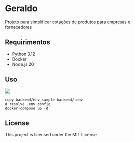 # Geraldo

Projeto para simplificar cotações de produtos para empresas e fornecedores

## Requirimentos

- Python 3.12
- Docker
- Node.js 20

## Uso

<img src="./docs/demo.gif">

```shell
copy backend/env_sample backend/.env
# resolve .env config
docker-compose up -d
```

## License

This project is licensed under the MIT License
